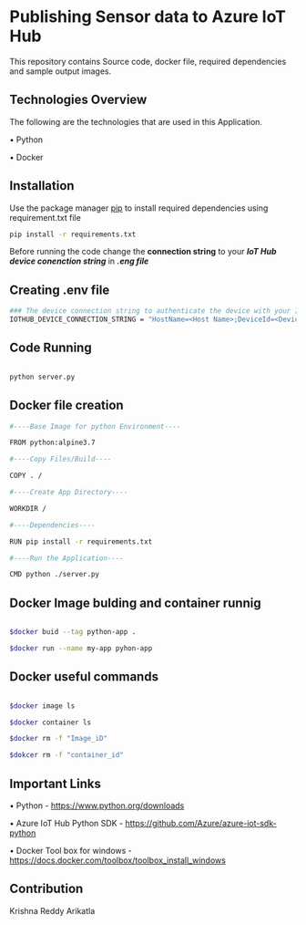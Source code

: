 # Publishing Sensor data to Azure IoT Hub

This repository contains Source code, docker file, required dependencies and sample output images.

## Technologies Overview

The following are the technologies that are used in this Application. 

• Python

• Docker

## Installation

Use the package manager [pip](https://pip.pypa.io/en/stable/) to install required dependencies using requirement.txt file

```bash
pip install -r requirements.txt
```

Before running the code change the **connection string** to your ***IoT Hub device conenction string*** in ***.eng file***

## Creating .env file
```bash
### The device connection string to authenticate the device with your IoT hub.
IOTHUB_DEVICE_CONNECTION_STRING = "HostName=<Host Name>;DeviceId=<Device Name>;SharedAccessKey=<Device Key>"
```

## Code Running

```python

python server.py

```

## Docker file  creation

```bash
#----Base Image for python Environment----

FROM python:alpine3.7

#----Copy Files/Build----

COPY . /

#----Create App Directory----

WORKDIR /

#----Dependencies----

RUN pip install -r requirements.txt

#----Run the Application----

CMD python ./server.py

```
## Docker Image bulding and container runnig

```bash

$docker buid --tag python-app .

$docker run --name my-app pyhon-app
```
## Docker useful commands

```bash

$docker image ls

$docker container ls

$docker rm -f "Image_iD"

$dokcer rm -f "container_id"
```

## Important Links

• Python - https://www.python.org/downloads

• Azure IoT Hub Python SDK - https://github.com/Azure/azure-iot-sdk-python

• Docker Tool box for windows - https://docs.docker.com/toolbox/toolbox_install_windows



## Contribution
Krishna Reddy Arikatla
